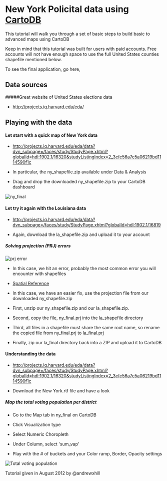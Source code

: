 New York Policital data using [CartoDB](http://cartodb.com)
== 

This tutorial will walk you through a set of basic steps to build basic to advanced maps using CartoDB

Keep in mind that this tutorial was built for users with paid accounts. Free accounts will not have enough space to use the full United States counties shapefile mentioned below.

To see the final application, go here,

## Data sources

#####Great website of United States elections data

  - http://projects.iq.harvard.edu/eda/

## Playing with the data

#### Let start with a quick map of New York data

  - http://projects.iq.harvard.edu/eda/data?dvn_subpage=/faces/study/StudyPage.xhtml?globalId=hdl:1902.1/16320&studyListingIndex=2_3cfc56a7c5a06219bd1114590f1c

  - In particular, the ny_shapefile.zip available under Data & Analysis

  - Drag and drop the downloaded ny_shapefile.zip to your CartoDB dashboard

![ny_final](http://i.imgur.com/404lg.png)

#### Let try it again with the Louisiana data

  - http://projects.iq.harvard.edu/eda/data?dvn_subpage=/faces/study/StudyPage.xhtml?globalId=hdl:1902.1/16819

  - Again, download the la_shapefile.zip and upload it to your account

##### Solving projection (PRJ) errors

![prj error](http://i.imgur.com/PPW1f.png)

  - In this case, we hit an error, probably the most common error you will encounter with shapefiles

  - [Spatial Reference](http://spatialreference.org/)

  - In this case, we have an easier fix, use the projection file from our downloaded ny_shapefile.zip

  - First, unzip our ny_shapefile.zip and our la_shapefile.zip.

  - Second, copy the file, ny_final.prj into the la_shapefile directory

  - Third, all files in a shapefile must share the same root name, so rename the copied file from ny_final.prj to la_final.prj

  - Finally, zip our la_final directory back into a ZIP and upload it to CartoDB

#### Understanding the data

  - http://projects.iq.harvard.edu/eda/data?dvn_subpage=/faces/study/StudyPage.xhtml?globalId=hdl:1902.1/16320&studyListingIndex=2_3cfc56a7c5a06219bd1114590f1c

  - Download the New York.rtf file and have a look

##### Map the total voting population per district

  - Go to the Map tab in ny_final on CartoDB

  - Click Visualization type

  - Select Numeric Choropleth

  - Under Column, select 'sum_vap'

  - Play with the # of buckets and your Color ramp, Border, Opacity settings

![Total voting population](http://i.imgur.com/csGQw.png)



Tutorial given in August 2012 by @andrewxhill